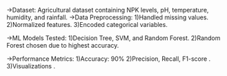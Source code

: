 ->Dataset: Agricultural dataset containing NPK levels, pH, temperature, humidity, and rainfall.
->Data Preprocessing:
1)Handled missing values.
2)Normalized features.
3)Encoded categorical variables.

->ML Models Tested:
1)Decision Tree, SVM, and Random Forest.
2)Random Forest chosen due to highest accuracy.

->Performance Metrics:
1)Accuracy: 90% 
2)Precision, Recall, F1-score .
3)Visualizations .
